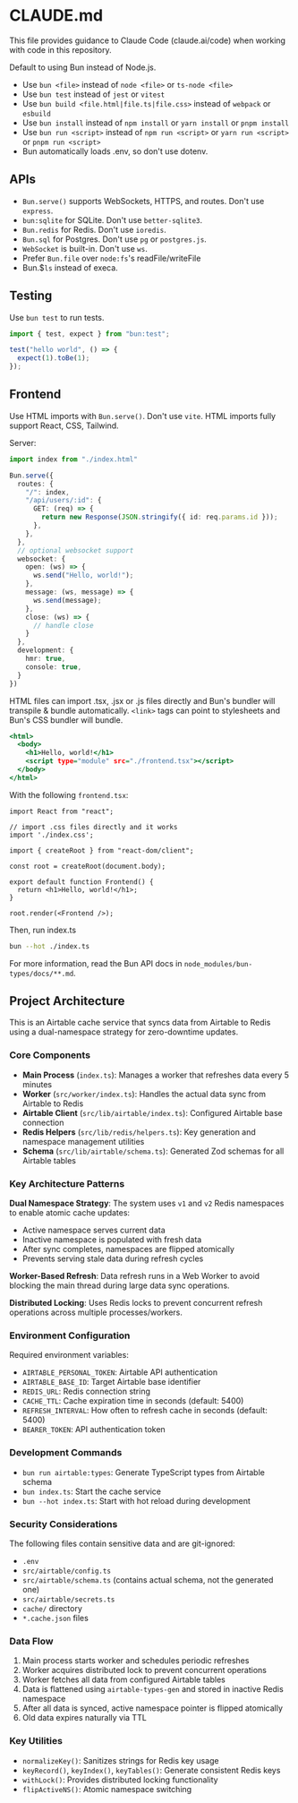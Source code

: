 # CLAUDE.md

This file provides guidance to Claude Code (claude.ai/code) when working with code in this repository.

Default to using Bun instead of Node.js.

- Use `bun <file>` instead of `node <file>` or `ts-node <file>`
- Use `bun test` instead of `jest` or `vitest`
- Use `bun build <file.html|file.ts|file.css>` instead of `webpack` or `esbuild`
- Use `bun install` instead of `npm install` or `yarn install` or `pnpm install`
- Use `bun run <script>` instead of `npm run <script>` or `yarn run <script>` or `pnpm run <script>`
- Bun automatically loads .env, so don't use dotenv.

## APIs

- `Bun.serve()` supports WebSockets, HTTPS, and routes. Don't use `express`.
- `bun:sqlite` for SQLite. Don't use `better-sqlite3`.
- `Bun.redis` for Redis. Don't use `ioredis`.
- `Bun.sql` for Postgres. Don't use `pg` or `postgres.js`.
- `WebSocket` is built-in. Don't use `ws`.
- Prefer `Bun.file` over `node:fs`'s readFile/writeFile
- Bun.$`ls` instead of execa.

## Testing

Use `bun test` to run tests.

```ts#index.test.ts
import { test, expect } from "bun:test";

test("hello world", () => {
  expect(1).toBe(1);
});
```

## Frontend

Use HTML imports with `Bun.serve()`. Don't use `vite`. HTML imports fully support React, CSS, Tailwind.

Server:

```ts#index.ts
import index from "./index.html"

Bun.serve({
  routes: {
    "/": index,
    "/api/users/:id": {
      GET: (req) => {
        return new Response(JSON.stringify({ id: req.params.id }));
      },
    },
  },
  // optional websocket support
  websocket: {
    open: (ws) => {
      ws.send("Hello, world!");
    },
    message: (ws, message) => {
      ws.send(message);
    },
    close: (ws) => {
      // handle close
    }
  },
  development: {
    hmr: true,
    console: true,
  }
})
```

HTML files can import .tsx, .jsx or .js files directly and Bun's bundler will transpile & bundle automatically. `<link>` tags can point to stylesheets and Bun's CSS bundler will bundle.

```html#index.html
<html>
  <body>
    <h1>Hello, world!</h1>
    <script type="module" src="./frontend.tsx"></script>
  </body>
</html>
```

With the following `frontend.tsx`:

```tsx#frontend.tsx
import React from "react";

// import .css files directly and it works
import './index.css';

import { createRoot } from "react-dom/client";

const root = createRoot(document.body);

export default function Frontend() {
  return <h1>Hello, world!</h1>;
}

root.render(<Frontend />);
```

Then, run index.ts

```sh
bun --hot ./index.ts
```

For more information, read the Bun API docs in `node_modules/bun-types/docs/**.md`.

## Project Architecture

This is an Airtable cache service that syncs data from Airtable to Redis using a dual-namespace strategy for zero-downtime updates.

### Core Components

- **Main Process** (`index.ts`): Manages a worker that refreshes data every 5 minutes
- **Worker** (`src/worker/index.ts`): Handles the actual data sync from Airtable to Redis
- **Airtable Client** (`src/lib/airtable/index.ts`): Configured Airtable base connection
- **Redis Helpers** (`src/lib/redis/helpers.ts`): Key generation and namespace management utilities
- **Schema** (`src/lib/airtable/schema.ts`): Generated Zod schemas for all Airtable tables

### Key Architecture Patterns

**Dual Namespace Strategy**: The system uses `v1` and `v2` Redis namespaces to enable atomic cache updates:
- Active namespace serves current data
- Inactive namespace is populated with fresh data
- After sync completes, namespaces are flipped atomically
- Prevents serving stale data during refresh cycles

**Worker-Based Refresh**: Data refresh runs in a Web Worker to avoid blocking the main thread during large data sync operations.

**Distributed Locking**: Uses Redis locks to prevent concurrent refresh operations across multiple processes/workers.

### Environment Configuration

Required environment variables:
- `AIRTABLE_PERSONAL_TOKEN`: Airtable API authentication
- `AIRTABLE_BASE_ID`: Target Airtable base identifier
- `REDIS_URL`: Redis connection string
- `CACHE_TTL`: Cache expiration time in seconds (default: 5400)
- `REFRESH_INTERVAL`: How often to refresh cache in seconds (default: 5400)
- `BEARER_TOKEN`: API authentication token

### Development Commands

- `bun run airtable:types`: Generate TypeScript types from Airtable schema
- `bun index.ts`: Start the cache service
- `bun --hot index.ts`: Start with hot reload during development

### Security Considerations

The following files contain sensitive data and are git-ignored:
- `.env`
- `src/airtable/config.ts`
- `src/airtable/schema.ts` (contains actual schema, not the generated one)
- `src/airtable/secrets.ts`
- `cache/` directory
- `*.cache.json` files

### Data Flow

1. Main process starts worker and schedules periodic refreshes
2. Worker acquires distributed lock to prevent concurrent operations
3. Worker fetches all data from configured Airtable tables
4. Data is flattened using `airtable-types-gen` and stored in inactive Redis namespace
5. After all data is synced, active namespace pointer is flipped atomically
6. Old data expires naturally via TTL

### Key Utilities

- `normalizeKey()`: Sanitizes strings for Redis key usage
- `keyRecord()`, `keyIndex()`, `keyTables()`: Generate consistent Redis keys
- `withLock()`: Provides distributed locking functionality
- `flipActiveNS()`: Atomic namespace switching